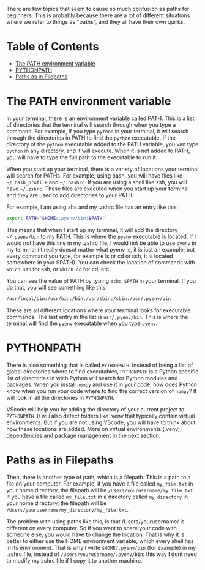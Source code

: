 There are few topics that seem to cause so much confusion as paths for beginners. This is probably because there are a lot of different situations where we refer to things as "paths", and they all have their own quirks.

# Table of Contents

- [The PATH environment variable](#The-PATH-environment-variable)
- [PYTHONPATH](#PYTHONPATH)
- [Paths as in Filepaths](#Paths-as-in-Filepaths)

# The PATH environment variable

In your terminal, there is an environment variable called PATH. This is a list of directories that the terminal will search through when you type a command. For example, if you type `python` in your terminal, it will search through the directories in PATH to find the `python` executable. If the directory of the `python` executable added to the PATH variable, you van type `python` in any directory, and it will execute. When it is not added to PATH, you will have to type the full path to the executable to run it.

When you start up your terminal, there is a variety of locations your terminal will search for PATHs. For example, using bash, you will have files like `~/.bash_profile` and `~/.bashrc`. If you are using a shell like zsh, you will have `~/.zshrc`. These files are executed when you start up your terminal and they are used to add directories to your PATH.

For example, I am using zhs and my .zshrc file has an entry like this:

```bash
export PATH="$HOME/.pyenv/bin:$PATH"
```

This means that when I start up my terminal, it will add the directory `~/.pyenv/bin` to my PATH. This is where the `pyenv` executable is located. If I would not have this line in my .zshrc file, I would not be able to use `pyenv` in my terminal (it really doesnt matter what pyenv is, it is just an example; but every command you type, for example ls or cd or ssh, it is located somewhere in your $PATH).
You can check the location of commands with `which ssh` for ssh, or `which cd` for cd, etc.

You can see the value of PATH by typing `echo $PATH` in your terminal. If you do that, you will see something like this:

```bash
/usr/local/bin:/usr/bin:/bin:/usr/sbin:/sbin:/usr/.pyenv/bin
```

These are all different locations where your terminal looks for executable commands. The last entry in the list is `usr/,pyenv/bin`. This is where the terminal will find the `pyenv` executable when you type `pyenv`.

# PYTHONPATH

There is also something that is called `PYTHONPATH`. Instead of being a list of global directories where to find executables, `PYTHONPATH` is a Python specific list of directories in wich Python will search for Python modules and packages. When you install `numpy` and use it in your code, how does Python know when you run your code where to find the correct version of `numpy`? It will look in all the directories in `PYTHONPATH`.

VScode will help you by adding the directory of your current project to `PYTHONPATH`. It will also detect folders like .venv that typically contain virtual environments. But if you are not using VScode, you will have to think about how these locations are added. More on virtual environments (.venv), dependencies and package management in the next section.

# Paths as in Filepaths

Then, there is another type of path, which is a filepath. This is a path to a file on your computer. For example, if you have a file called `my_file.txt` in your home directory, the filepath will be `/Users/yourusername/my_file.txt`. If you have a file called `my_file.txt` in a directory called `my_directory` in your home directory, the filepath will be `/Users/yourusername/my_directory/my_file.txt`.

The problem with using paths like this, is that /Users/yourusername/ is different on every computer. So if you want to share your code with someone else, you would have to change the location. That is why it is better to either use the HOME environment variable, which every shell has in its environment. That is why I write `$HOME/.pyenv/bin` (for example) in my .zshrc file, instead of `/Users/yourusername/.pyenv/bin`: this way I dont need to modify my zshrc file if I copy it to another machine.
